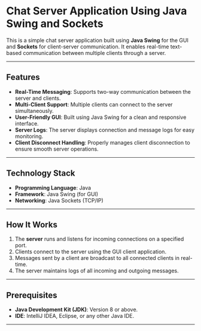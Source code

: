 # Chat Server Application Using Java Swing and Sockets

This is a simple chat server application built using **Java Swing** for the GUI and **Sockets** for client-server communication. It enables real-time text-based communication between multiple clients through a server.

---

## Features
- **Real-Time Messaging**: Supports two-way communication between the server and clients.
- **Multi-Client Support**: Multiple clients can connect to the server simultaneously.
- **User-Friendly GUI**: Built using Java Swing for a clean and responsive interface.
- **Server Logs**: The server displays connection and message logs for easy monitoring.
- **Client Disconnect Handling**: Properly manages client disconnection to ensure smooth server operations.

---

## Technology Stack
- **Programming Language**: Java
- **Framework**: Java Swing (for GUI)
- **Networking**: Java Sockets (TCP/IP)

---

## How It Works
1. The **server** runs and listens for incoming connections on a specified port.
2. Clients connect to the server using the GUI client application.
3. Messages sent by a client are broadcast to all connected clients in real-time.
4. The server maintains logs of all incoming and outgoing messages.

---

## Prerequisites
- **Java Development Kit (JDK)**: Version 8 or above.
- **IDE**: IntelliJ IDEA, Eclipse, or any other Java IDE.

---

